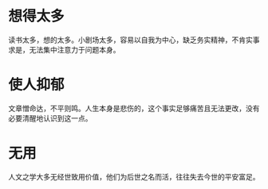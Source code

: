 # 想得太多
读书太多，想的太多。小剧场太多，容易以自我为中心，缺乏务实精神，不肯实事求是，无法集中注意力于问题本身。

# 使人抑郁
文章憎命达，不平则鸣。人生本身是悲伤的，这个事实足够痛苦且无法更改，没有必要清醒地认识到这一点。

# 无用
人文之学大多无经世致用价值，他们为后世之名而活，往往失去今世的平安富足。